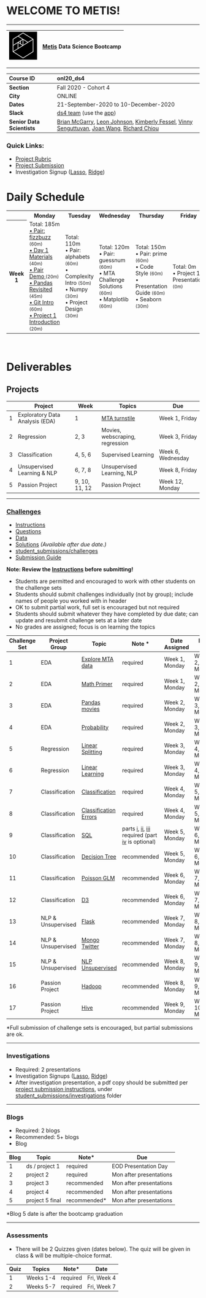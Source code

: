 

# WELCOME TO METIS!

---

| ![Metis logo](/curriculum/project-01/day-1-materials/metis.png)      |  [Metis](http://www.thisismetis.com/) Data Science Bootcamp    |
|------|-------|  

---
| **Course ID**     |  onl20_ds4    |
|:------|:-------|
| **Section**   | Fall 2020 - Cohort 4  |  
| **City**  | ONLINE |
| **Dates** | 21-September-2020 to 10-December-2020   |
| **Slack** |  [ds4 team](https://Fall-onl20-metis.slack.com/) (use the [app](https://slack.com/downloads)) |
| **Senior Data Scientists** |  [Brian McGarry](https://www.linkedin.com/in/briantmcgarry), [Leon Johnson](https://www.linkedin.com/in/johnson-leon-t), [Kimberly Fessel](https://www.linkedin.com/in/kimberlyfessel), [Vinny Senguttuvan](https://www.linkedin.com/in/vinny-senguttuvan-95755a141), [Joan Wang](https://www.linkedin.com/in/joanywang), [Richard Chiou](https://www.linkedin.com/in/richard-chiou-1275744b) |

### Quick Links:

* [Project Rubric](https://docs.google.com/document/d/1oAJrWNR7HxNJVI2IHUuHArEvBccowLqvPObYbqtH0rs/edit)
* [Project Submission](./curriculum/project-01/git-1/submissions.md)
* Investigation Signup ([Lasso](https://docs.google.com/spreadsheets/d/1VjSOn0D3CSS1vA7-IwJar6NSVEQgeQdibkNtV1mmtnE/edit?usp=sharing), [Ridge](https://docs.google.com/spreadsheets/d/1bsgLCEYBC3aqTtkjX7R-dl2cwCqzdCp1pJB0QzlrTN4/edit?usp=sharing))

# Daily Schedule

<table>
 <tr>
  <th>
  </th>
  <th>
   Monday
  </th>
  <th>
   Tuesday
  </th>
  <th>
   Wednesday
  </th>
  <th>
   Thursday
  </th>
  <th>
   Friday
  </th>
 </tr>
 <tr>
  <th>
   Week 1
  </th>
  <td>
   Total: 185m
   <br/>
   <a href="pairs/fizzbuzz">
    • Pair: fizzbuzz
   </a>
   <small>
    (60m)
   </small>
   <br/>
   <a href="/curriculum/project-01/day-1-materials">
    • Day 1 Materials
   </a>
   <small>
    (40m)
   </small>
   <br/>
   <a href="/curriculum/project-01/pair_demo">
    • Pair Demo
   </a>
   <small>
    (20m)
   </small>
   <br/>
   <a href="/curriculum/project-01/pandas-revisited">
    • Pandas Revisited
   </a>
   <small>
    (45m)
   </small>
   <br/>
   <a href="/curriculum/project-01/git-1">
    • Git Intro
   </a>
   <small>
    (60m)
   </small>
   <br/>
   <a href="/curriculum/project-01/project-01-introduction">
    • Project 1 Introduction
   </a>
   <small>
    (20m)
   </small>
   <br/>
  </td>
  <td>
   Total: 110m
   <br/>
   • Pair: alphabets
   <small>
    (60m)
   </small>
   <br/>
   • Complexity Intro
   <small>
    (50m)
   </small>
   <br/>
   • Numpy
   <small>
    (30m)
   </small>
   <br/>
   • Project Design
   <small>
    (30m)
   </small>
   <br/>
  </td>
  <td>
   Total: 120m
   <br/>
   • Pair: guessnum
   <small>
    (60m)
   </small>
   <br/>
   • MTA Challenge Solutions
   <small>
    (60m)
   </small>
   <br/>
   • Matplotlib
   <small>
    (60m)
   </small>
   <br/>
  </td>
  <td>
   Total: 150m
   <br/>
   • Pair: prime
   <small>
    (60m)
   </small>
   <br/>
   • Code Style
   <small>
    (60m)
   </small>
   <br/>
   • Presentation Guide
   <small>
    (60m)
   </small>
   <br/>
   • Seaborn
   <small>
    (30m)
   </small>
   <br/>
  </td>
  <td>
   Total: 0m
   <br/>
   • Project 1 Presentation
   <small>
    (0m)
   </small>
   <br/>
  </td>
 </tr>
</table>
<br>

# Deliverables

## Projects

|    |Project | Week | Topics                 |  Due |
|----|----|-------|-------|----------|
| 1  | Exploratory Data Analysis (EDA)  | 1 | [MTA turnstile](./curriculum/project-01/project-01-introduction/project_01.md) | Week 1, Friday  |
| 2  | Regression  | 2, 3|  Movies, webscraping, regression  | Week 3, Friday |
| 3  | Classification | 4, 5, 6|  Supervised Learning        | Week 6, Wednesday |
| 4  | Unsupervised Learning & NLP | 6, 7, 8|  Unsupervised Learning, NLP | Week 8, Friday  |
| 5  | Passion Project | 9, 10, 11, 12| Passion Project | Week 12, Monday |

---

### <a name="section-c"></a>[Challenges](/challenges)
 
* [Instructions](/challenges/README.md)
* [Questions](/challenges/challenges_questions)
* [Data](challenges/challenges_data)
* [Solutions](challenges/challenges_solutions) *(Available after due date.)*
* [student_submissions/challenges](/student_submissions/challenges)
* [Submission Guide](./curriculum/project-01/git-1/submissions.md)

**Note: Review the [Instructions](./challenges/README.md) before submitting!**
* Students are permitted and encouraged to work with other students on the challenge sets
* Students should submit challenges individually (not by group); include names of people you worked with in header
* OK to submit partial work, full set is encouraged but not required
* Students should submit whatever they have completed by due date; can update and resubmit challenge sets at a later date 
* No grades are assigned; focus is on learning the topics


| Challenge Set  | Project Group | Topic                 | Note * | Date Assigned   | Date Due      |
|----------------|---------------|-----------------------|---------------|------------|-------------|
| 1              | EDA        | [Explore MTA data](/challenges/challenges_questions/01-mta)      | required     | Week 1, Monday | Week 2, Monday  |
| 2              | EDA        | [Math Primer](/challenges/challenges_questions/02-primer)      | required     | Week 1, Monday | Week 2, Monday  |
| 3              | EDA        | [Pandas movies](/challenges/challenges_questions/03-pandas)                | required    | Week 2, Monday  |  Week 3, Monday   |
| 4              | EDA        | [Probability](/challenges/challenges_questions/04-probability)                | required    | Week 2, Monday | Week 3, Monday |
| 5              | Regression        | [Linear Splitting](/challenges/challenges_questions/05-linear_splitting)      | required    | Week 3, Monday | Week 4, Monday   |
| 6              | Regression        | [Linear Learning](/challenges/challenges_questions/06-linear_learning)       | required    | Week 3, Monday | Week 4, Monday |
| 7              | Classification       | [Classification](/challenges/challenges_questions/07-classification)        | required    | Week 4, Monday |   Week 5, Monday |
| 8              | Classification       | [Classification Errors](/challenges/challenges_questions/08-classification_errors) | required    | Week 4, Monday | Week 5, Monday |
| 9              | Classification       | [SQL](/challenges/challenges_questions/09-sql)                   | parts [i](/challenges/challenges_questions/09-sql/09_part_i_sql_w3school.md), [ii](/challenges/challenges_questions/09-sql/09_part_ii_sql_baseball.md), [iii](/challenges/challenges_questions/09-sql/09_part_iii_sql_soccer.md) required (part [iv](/challenges/challenges_questions/09-sql/09_part_iv_sql_tennis.md) is optional)    | Week 5, Monday | Week 6, Monday |
| 10             | Classification       | [Decision Tree](/challenges/challenges_questions/10-decision_tree)         |  recommended    | Week 5, Monday  | Week 6, Monday |
| 11             | Classification       | [Poisson GLM](/challenges/challenges_questions/11-poisson_glm)           | recommended     | Week 6, Monday |  Week 7, Monday    |
| 12             | Classification       | [D3](/challenges/challenges_questions/12-d3)                    | recommended    | Week 6, Monday | Week 7, Monday   |
| 13             | NLP & Unsupervised      | [Flask](/challenges/challenges_questions/13-flask)                 | recommended    | Week 7, Monday  | Week 8, Monday  |
| 14             | NLP & Unsupervised      | [Mongo Twitter](/challenges/challenges_questions/14-mongo_twitter)         | recommended    | Week 7, Monday | Week 8, Monday  |
| 15             | NLP & Unsupervised      | [NLP Unsupervised](/challenges/challenges_questions/15-nlp_unsup)      | recommended    | Week 8, Monday | Week 9, Monday  |
| 16             | Passion Project         | [Hadoop](/challenges/challenges_questions/16-hadoop)                | recommended    | Week 8, Monday | Week 9, Monday |
| 17             | Passion Project         | [Hive](/challenges/challenges_questions/17-hive)                  | recommended    | Week 9, Monday | Week 10, Monday |

*Full submission of challenge sets is encouraged, but partial submissions are ok. 

---

### Investigations

* Required:  2 presentations
* Investigation Signups ([Lasso](https://docs.google.com/spreadsheets/d/1VjSOn0D3CSS1vA7-IwJar6NSVEQgeQdibkNtV1mmtnE/edit?usp=sharing), [Ridge](https://docs.google.com/spreadsheets/d/1bsgLCEYBC3aqTtkjX7R-dl2cwCqzdCp1pJB0QzlrTN4/edit?usp=sharing))
* After investigation presentation, a pdf copy should be submitted per [project submission instructions](./curriculum/project-01/git-1/submissions.md), under [student_submissions/investigations](/student_submissions/investigations) folder

---

### <a name="section-d"></a>Blogs
 
* Required:  2 blogs
* Recommended:  5+ blogs
* Blog

| Blog | Topic | Note* | Due |  
|------|-------|-------|-----|
| 1    | ds / project 1 | required | EOD Presentation Day |   
| 2    | project 2 | required |  Mon after presentations  |  
| 3    | project 3 | recommended |  Mon after presentations |
| 4    | project 4 | recommended | Mon after presentations |
| 5    | project 5 final | recommended* | Mon after presentations |  
*Blog 5 date is after the bootcamp graduation 

---

### <a name="section-e"></a>Assessments
 
* There will be 2 Quizzes given (dates below).  The quiz will be given in class & will be multiple-choice format.

| Quiz | Topics | Note* | Date |  
|------|-------|-------|-----|
| 1    | Weeks 1-4 | required | Fri, Week 4 |   
| 2    | Weeks 5-7 | required | Fri, Week 7 |  


